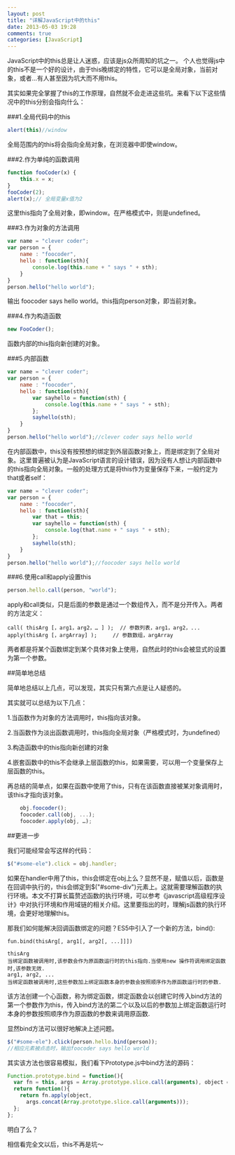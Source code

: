 ```yaml
---
layout: post
title: "详解JavaScript中的this"
date: 2013-05-03 19:28
comments: true
categories: [JavaScript]
---
```

JavaScript中的this总是让人迷惑，应该是js众所周知的坑之一。
个人也觉得js中的this不是一个好的设计，由于this晚绑定的特性，它可以是全局对象，当前对象，或者…有人甚至因为坑大而不用this。

其实如果完全掌握了this的工作原理，自然就不会走进这些坑。来看下以下这些情况中的this分别会指向什么：
<!--more-->

###1.全局代码中的this


``` javascript
alert(this)//window
```

全局范围内的this将会指向全局对象，在浏览器中即使window。

###2.作为单纯的函数调用

``` javascript
function fooCoder(x) {
	this.x = x;
}
fooCoder(2);
alert(x);// 全局变量x值为2
```

这里this指向了全局对象，即window。在严格模式中，则是undefined。

###3.作为对象的方法调用

``` javascript
var name = "clever coder";
var person = {
	name : "foocoder",
	hello : function(sth){
		console.log(this.name + " says " + sth);
	}
}
person.hello("hello world");
```

输出 foocoder says hello world。this指向person对象，即当前对象。


###4.作为构造函数

``` javascript
new FooCoder();
```

函数内部的this指向新创建的对象。

###5.内部函数

``` javascript
var name = "clever coder";
var person = {
	name : "foocoder",
	hello : function(sth){
		var sayhello = function(sth) {
			console.log(this.name + " says " + sth);
		};
		sayhello(sth);
	}
}
person.hello("hello world");//clever coder says hello world
```

在内部函数中，this没有按预想的绑定到外层函数对象上，而是绑定到了全局对象。这里普遍被认为是JavaScript语言的设计错误，因为没有人想让内部函数中的this指向全局对象。一般的处理方式是将this作为变量保存下来，一般约定为that或者self：

``` javascript
var name = "clever coder";
var person = {
	name : "foocoder",
	hello : function(sth){
		var that = this;
		var sayhello = function(sth) {
			console.log(that.name + " says " + sth);
		};
		sayhello(sth);
	}
}
person.hello("hello world");//foocoder says hello world
```

###6.使用call和apply设置this
``` javascript
person.hello.call(person, "world");
```

apply和call类似，只是后面的参数是通过一个数组传入，而不是分开传入。两者的方法定义：

	call( thisArg [，arg1，arg2，… ] );  // 参数列表，arg1，arg2，...
	apply(thisArg [，argArray] );     // 参数数组，argArray

两者都是将某个函数绑定到某个具体对象上使用，自然此时的this会被显式的设置为第一个参数。

##简单地总结

简单地总结以上几点，可以发现，其实只有第六点是让人疑惑的。

其实就可以总结为以下几点：

1.当函数作为对象的方法调用时，this指向该对象。

2.当函数作为淡出函数调用时，this指向全局对象（严格模式时，为undefined）

3.构造函数中的this指向新创建的对象

4.嵌套函数中的this不会继承上层函数的this，如果需要，可以用一个变量保存上层函数的this。

再总结的简单点，如果在函数中使用了this，只有在该函数直接被某对象调用时，该this才指向该对象。

``` javascript	
	obj.foocoder();
	foocoder.call(obj, ...);
	foocoder.apply(obj, …);
```
	
##更进一步

我们可能经常会写这样的代码：

``` javascript
$("#some-ele").click = obj.handler;
```

如果在handler中用了this，this会绑定在obj上么？显然不是，赋值以后，函数是在回调中执行的，this会绑定到$("#some-div")元素上。这就需要理解函数的执行环境。本文不打算长篇赘述函数的执行环境，可以参考《javascript高级程序设计》中对执行环境和作用域链的相关介绍。这里要指出的时，理解js函数的执行环境，会更好地理解this。

那我们如何能解决回调函数绑定的问题？ES5中引入了一个新的方法，bind():

	fun.bind(thisArg[, arg1[, arg2[, ...]]])
	
	thisArg
	当绑定函数被调用时,该参数会作为原函数运行时的this指向.当使用new 操作符调用绑定函数时,该参数无效.
	arg1, arg2, ...
	当绑定函数被调用时,这些参数加上绑定函数本身的参数会按照顺序作为原函数运行时的参数.
	
该方法创建一个心函数，称为绑定函数，绑定函数会以创建它时传入bind方法的第一个参数作为this，传入bind方法的第二个以及以后的参数加上绑定函数运行时本身的参数按照顺序作为原函数的参数来调用原函数.

显然bind方法可以很好地解决上述问题。

``` javascript
$("#some-ele").click(person.hello.bind(person));
//相应元素被点击时，输出foocoder says hello world
```

其实该方法也很容易模拟，我们看下Prototype.js中bind方法的源码：

``` javascript
Function.prototype.bind = function(){ 
  var fn = this, args = Array.prototype.slice.call(arguments), object = args.shift(); 
  return function(){ 
    return fn.apply(object, 
      args.concat(Array.prototype.slice.call(arguments))); 
  }; 
};
```

明白了么？

相信看完全文以后，this不再是坑～
